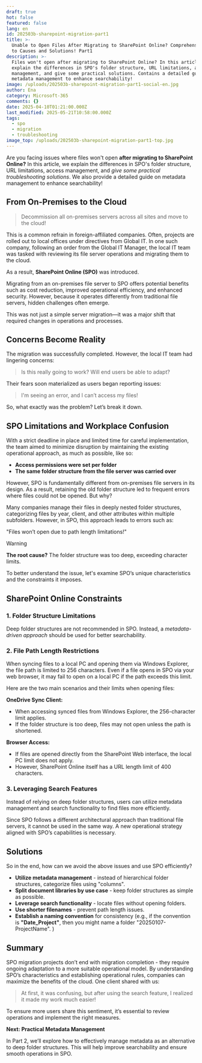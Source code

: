 ```yaml
---
draft: true
hot: false
featured: false
lang: en
id: 202503b-sharepoint-migration-part1
title: >-
  Unable to Open Files After Migrating to SharePoint Online? Comprehensive Guide
  to Causes and Solutions! Part1
description: >-
  Files won't open after migrating to SharePoint Online? In this article, we
  explain the differences in SPO's folder structure, URL limitations, access
  management, and give some practical solutions. Contains a detailed guide on
  metadata management to enhance searchability! 
image: /uploads/202503b-sharepoint-migration-part1-social-en.jpg
author: Ena
category: Microsoft-365
comments: {}
date: 2025-04-10T01:21:00.000Z
last_modified: 2025-05-21T10:58:00.000Z
tags:
  - spo
  - migration
  - troubleshooting
image_top: /uploads/202503b-sharepoint-migration-part1-top.jpg
---
```

Are you facing issues where files won't open **after migrating to SharePoint Online?** In this article, we explain the differences in SPO's folder structure, URL limitations, access management, and _give some practical troubleshooting solutions_. We also provide a detailed guide on metadata management to enhance searchability!

<!--more-->

## From On-Premises to the Cloud 

> Decommission all on-premises servers across all sites and move to the cloud!

This is a common refrain in foreign-affiliated companies. Often, projects are rolled out to local offices under directives from Global IT. In one such company, following an order from the Global IT Manager, the local IT team was tasked with reviewing its file server operations and migrating them to the cloud.

As a result, **SharePoint Online (SPO)** was introduced.

Migrating from an on-premises file server to SPO offers potential benefits such as cost reduction, improved operational efficiency, and enhanced security. However, because it operates differently from traditional file servers, hidden challenges often emerge.

This was not just a simple server migration—it was a major shift that required changes in operations and processes.

## Concerns Become Reality
The migration was successfully completed. However, the local IT team had lingering concerns:

> Is this really going to work? Will end users be able to adapt?

Their fears soon materialized as users began reporting issues: 

> I'm seeing an error, and I can’t access my files!

So, what exactly was the problem? Let’s break it down.

## SPO Limitations and Workplace Confusion 
With a strict deadline in place and limited time for careful implementation, the team aimed to minimize disruption by maintaining the existing operational approach, as much as possible, like so:

* **Access permissions were set per folder**
* **The same folder structure from the file server was carried over**

However, SPO is fundamentally different from on-premises file servers in its design. As a result, retaining the old folder structure led to frequent errors where files could not be opened. But why?

Many companies manage their files in deeply nested folder structures, categorizing files by year, client, and other attributes within multiple subfolders. However, in SPO, this approach leads to errors such as: 

"Files won’t open due to path length limitations!"  

> [!WARNING]
> **The root cause?** The folder structure was too deep, exceeding character limits.

To better understand the issue, let's examine SPO’s unique characteristics and the constraints it imposes.

## SharePoint Online Constraints 
### 1. Folder Structure Limitations

Deep folder structures are not recommended in SPO. Instead, a *metadata-driven approach* should be used for better searchability.

### 2. File Path Length Restrictions

When syncing files to a local PC and opening them via Windows Explorer, the file path is limited to 256 characters. Even if a file opens in SPO via your web browser, it may fail to open on a local PC if the path exceeds this limit. 

Here are the two main scenarios and their limits when opening files: 

**OneDrive Sync Client:** 

* When accessing synced files from Windows Explorer, the 256-character limit applies.
* If the folder structure is too deep, files may not open unless the path is shortened.

**Browser Access:** 

* If files are opened directly from the SharePoint Web interface, the local PC limit does not apply.
* However, SharePoint Online itself has a URL length limit of 400 characters. 

### 3. Leveraging Search Features
Instead of relying on deep folder structures, users can utilize metadata management and search functionality to find files more efficiently.
 
Since SPO follows a different architectural approach than traditional file servers, it cannot be used in the same way. A new operational strategy aligned with SPO’s capabilities is necessary. 

## Solutions

So in the end, how can we avoid the above issues and use SPO efficiently? 

* **Utilize metadata management** - instead of hierarchical folder structures, categorize files using "columns".
* **Split document libraries by use case** - keep folder structures as simple as possible.
* **Leverage search functionality** - locate files without opening folders.
* **Use shorter filenames** - prevent path length issues.
* **Establish a naming convention** for consistency (e.g., if the convention is **"Date_Project"**, then you might name a folder "20250107-ProjectName". )

## Summary 
SPO migration projects don’t end with migration completion - they require ongoing adaptation to a more suitable operational model. By understanding SPO’s characteristics and establishing operational rules, companies can maximize the benefits of the cloud. One client shared with us:

> At first, it was confusing, but after using the search feature, I realized it made my work much easier!

To ensure more users share this sentiment, it’s essential to review operations and implement the right measures. 

**Next: Practical Metadata Management**

In Part 2, we’ll explore how to effectively manage metadata as an alternative to deep folder structures. This will help improve searchability and ensure smooth operations in SPO.

